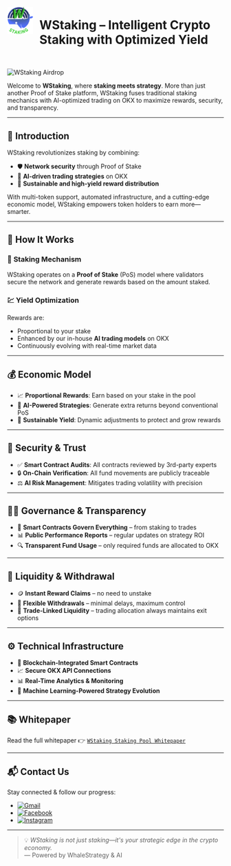 <p align="left">
  <img src="./wstakinglogonobackground.png" alt="WStaking Logo" width="60" align="left" style="margin-right: 15px;"/>
</p>

<h1 style="margin-left: 75px; margin-bottom: 50px;">
  WStaking – Intelligent Crypto Staking with Optimized Yield
</h1>



![WStaking Airdrop](https://github.com/user-attachments/assets/41941342-2a6d-422f-8a51-13ef3f415ba4)


Welcome to **WStaking**, where **staking meets strategy**. More than just another Proof of Stake platform, WStaking fuses traditional staking mechanics with AI-optimized trading on OKX to maximize rewards, security, and transparency.

---

## 🚀 Introduction

WStaking revolutionizes staking by combining:

- 🛡️ **Network security** through Proof of Stake
- 🤖 **AI-driven trading strategies** on OKX
- 💸 **Sustainable and high-yield reward distribution**

With multi-token support, automated infrastructure, and a cutting-edge economic model, WStaking empowers token holders to earn more—smarter.

---

## 🔗 How It Works

### 🧬 **Staking Mechanism**
WStaking operates on a **Proof of Stake** (PoS) model where validators secure the network and generate rewards based on the amount staked.

### 💹 **Yield Optimization**
Rewards are:
- Proportional to your stake
- Enhanced by our in-house **AI trading models** on OKX
- Continuously evolving with real-time market data

---

## 💰 Economic Model

- 📈 **Proportional Rewards**: Earn based on your stake in the pool
- 🧠 **AI-Powered Strategies**: Generate extra returns beyond conventional PoS
- 🔄 **Sustainable Yield**: Dynamic adjustments to protect and grow rewards

---

## 🔐 Security & Trust

- ✅ **Smart Contract Audits**: All contracts reviewed by 3rd-party experts
- 🔒 **On-Chain Verification**: All fund movements are publicly traceable
- ⚖️ **AI Risk Management**: Mitigates trading volatility with precision

---

## 🧑‍⚖️ Governance & Transparency

- 🧾 **Smart Contracts Govern Everything** – from staking to trades
- 📊 **Public Performance Reports** – regular updates on strategy ROI
- 🔍 **Transparent Fund Usage** – only required funds are allocated to OKX

---

## 💸 Liquidity & Withdrawal

- 🪙 **Instant Reward Claims** – no need to unstake
- 🔁 **Flexible Withdrawals** – minimal delays, maximum control
- 🔁 **Trade-Linked Liquidity** – trading allocation always maintains exit options

---

## ⚙️ Technical Infrastructure

- 🔗 **Blockchain-Integrated Smart Contracts**
- 📈 **Secure OKX API Connections**
- 📊 **Real-Time Analytics & Monitoring**
- 🧠 **Machine Learning-Powered Strategy Evolution**

---

## 📚 Whitepaper

Read the full whitepaper 👉 [`WStaking Staking Pool Whitepaper`](./WStaking%20Staking%20Pool%20Whitepaper)

---

## 📬 Contact Us

Stay connected & follow our progress:

- [![Gmail](https://img.shields.io/badge/Email-service@wstaking.net-D14836?style=flat&logo=gmail&logoColor=white)](mailto:service@wstaking.net)
- [![Facebook](https://img.shields.io/badge/Facebook-WStaking-1877F2?style=flat&logo=facebook&logoColor=white)](https://www.facebook.com/WStaking/)
- [![Instagram](https://img.shields.io/badge/Instagram-@wstaking_net-E4405F?style=flat&logo=instagram&logoColor=white)](https://www.instagram.com/wstaking_net/)

---

> 💡 *WStaking is not just staking—it's your strategic edge in the crypto economy.*  
> — Powered by WhaleStrategy & AI
